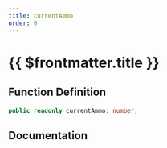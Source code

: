 ```yaml
---
title: currentAmmo
order: 0
---
```


# {{ $frontmatter.title }}

## Function Definition

```ts
public readonly currentAmmo: number;
```

## Documentation

<!--@include: ./parts/currentAmmo.md-->
